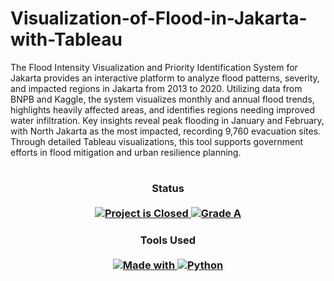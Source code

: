 # Visualization-of-Flood-in-Jakarta-with-Tableau
The Flood Intensity Visualization and Priority Identification System for Jakarta provides an interactive platform to analyze flood patterns, severity, and impacted regions in Jakarta from 2013 to 2020. Utilizing data from BNPB and Kaggle, the system visualizes monthly and annual flood trends, highlights heavily affected areas, and identifies regions needing improved water infiltration. Key insights reveal peak flooding in January and February, with North Jakarta as the most impacted, recording 9,760 evacuation sites. Through detailed Tableau visualizations, this tool supports government efforts in flood mitigation and urban resilience planning.
#

<H3 align="center">
  Status<br><br>
  <a href=#>
    <img src="https://img.shields.io/badge/Project_Status-Closed-red.svg" alt="Project is Closed">
  </a>
  <a href=#>
    <img src="https://img.shields.io/badge/Final_Grade-A-green.svg" alt="Grade A">
  </a>
</H3>

<H3 align="center">
  Tools Used<br><br>
  <a href=#>
<img src="https://img.shields.io/badge/Made%20with-lightgrey?style=for-the-badge" alt="Made with">
<img src="https://img.shields.io/badge-Python-3670A0?style=for-the-badge&logo=python&logoColor=ffdd54" alt="Python">

</H3>
